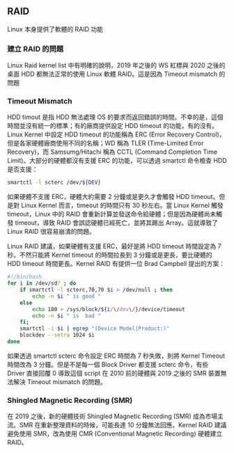 ## RAID

Linux 本身提供了軟體的 RAID 功能

### 建立 RAID 的問題

Linux Raid kernel list 中有明確的說明，2019 年之後的 WS 紅標與 2020 之後的桌面 HDD 都無法正常的使用 Linux 軟體 RAID。這是因為 Timeout mismatch 的問題

### Timeout Mismatch

HDD timout 是指 HDD 無法處理 OS 的要求而返回錯誤的時間。不幸的是，這個時間並沒有統一的標準；有的廠商提供設定 HDD timeout 的功能，有的沒有。Linux Kernel 中設定 HDD timeout 的功能稱為 ERC (Error Recovery Control)，但是各家硬體廠商使用不同的名稱；WD 稱為 TLER (Time-Limited Error Recovery)，而 Samsumg/Hitachi 稱為 CCTL (Command Completion Time Limit)。大部分的硬體都沒有支援 ERC 的功能，可以透過 smartctl 命令檢查 HDD 是否支援：

``` bash
smartctl -l scterc /dev/${DEV}
```

如果硬體不支援 ERC，硬體大約需要 2 分鐘或是更久才會觸發 HDD timeout。但是對 Linux Kernel 而言，timeout 的時間只有 30 秒左右。當 Linux Kernel 觸發 timeout，Linux 中的 RAID 會重新計算並發送命令給硬體；但是因為硬體尚未觸發 timeout，導致 RAID 會誤認硬體已經死亡，並將其踢出 Array。這就導致了 Linux RAID 很容易崩潰的問題。

Linux RAID 建議，如果硬體有支援 ERC，最好是將 HDD timeout 時間設定為 7 秒。不然只能將 Kernel timeout 的時間拉長到 3 分鐘或是更長，要比硬體的 HDD timeout 時間更長。Kernel RAID 有提供一位 Brad Campbell 提出的方案：

``` bash
#!/bin/bash
for i in /dev/sd? ; do
    if smartctl -l scterc,70,70 $i > /dev/null ; then
        echo -n $i " is good "
    else
        echo 180 > /sys/block/${i/\/dev\/}/device/timeout
        echo -n $i " is  bad "
    fi;
    smartctl -i $i | egrep "(Device Model|Product:)"
    blockdev --setra 1024 $i
done
```

如果透過 smartctl scterc 命令設定 ERC 時間為 7 秒失敗，則將 Kernel Timeout 時間改為 3 分鐘。但是不是每一個 Block Driver 都支援 scterc 命令，有些 Driver 直接回覆 0 導致這個 script 在 2010 前的硬體與 2019 之後的 SMR 裝置無法解決 Timeout mismatch 的問題。

### Shingled Magnetic Recording (SMR) 

在 2019 之後，新的硬體技術 Shingled Magnetic Recording (SMR) 成為市場主流。SMR 在重新整理資料的時候，可能長達 10 分鐘無法回應。Kernel RAID 建議避免使用 SMR，改為使用 CMR (Conventional Magnetic Recording) 硬體建立 RAID。

